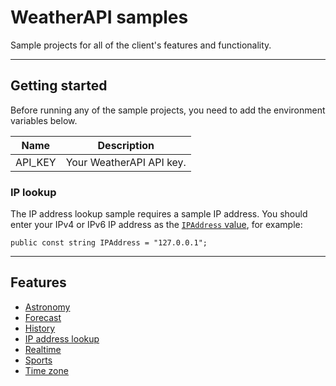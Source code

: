 # WeatherAPI samples

Sample projects for all of the client's features and functionality.

---

## Getting started

Before running any of the sample projects, you need to add the environment variables below.

| Name | Description |
| ----- | ----- |
| API_KEY | Your WeatherAPI API key. |

### IP lookup

The IP address lookup sample requires a sample IP address. You should enter your IPv4 or IPv6 IP address as the [`IPAddress` value](https://github.com/lewisbennett/weatherapi-Net-Standard/blob/master/Samples/Sample.IPLookup/Program.cs#L9), for example:

```
public const string IPAddress = "127.0.0.1";
```

---

## Features

* [Astronomy](https://github.com/lewisbennett/weatherapi-Net-Standard/tree/master/Samples/Sample.Astronomy)
* [Forecast](https://github.com/lewisbennett/weatherapi-Net-Standard/tree/master/Samples/Sample.Forecast)
* [History](https://github.com/lewisbennett/weatherapi-Net-Standard/tree/master/Samples/Sample.History)
* [IP address lookup](https://github.com/lewisbennett/weatherapi-Net-Standard/tree/master/Samples/Sample.IPLookup)
* [Realtime](https://github.com/lewisbennett/weatherapi-Net-Standard/tree/master/Samples/Sample.Realtime)
* [Sports](https://github.com/lewisbennett/weatherapi-Net-Standard/tree/master/Samples/Sample.Sports)
* [Time zone](https://github.com/lewisbennett/weatherapi-Net-Standard/tree/master/Samples/Sample.TimeZone)
